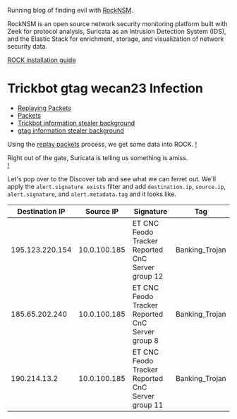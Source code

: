 Running blog of finding evil with [RockNSM](https://rocknsm.io).

RockNSM is an open source network security monitoring platform built with Zeek for protocol analysis, Suricata as an Intrusion Detection System (IDS), and the Elastic Stack for enrichment, storage, and visualization of network security data.

[ROCK installation guide](./rock-install.md)

# Trickbot gtag wecan23 Infection
- [Replaying Packets](https://github.com/huntops-blue/huntops-blue.github.io/blob/master/rock-install.md#getting-data-into-rock)
- [Packets](https://www.malware-traffic-analysis.net/2020/02/19/index.html)
- [Trickbot information stealer background](https://unit42.paloaltonetworks.com/trickbot-campaign-uses-fake-payroll-emails-to-conduct-phishing-attacks/)
- [gtag information stealer background](https://www.fireeye.com/blog/threat-research/2019/01/a-nasty-trick-from-credential-theft-malware-to-business-disruption.html)

Using the [replay packets](https://github.com/huntops-blue/huntops-blue.github.io/blob/master/rock-install.md#getting-data-into-rock) process, we get some data into ROCK.
[!](./images/2-20-20-1.png)

Right out of the gate, Suricata is telling us something is amiss.  
[!](./images/2-20-2.png)

Let's pop over to the Discover tab and see what we can ferret out. We'll apply the `alert.signature exists` filter and add `destination.ip`, `source.ip`, `alert.signature`, and `alert.metadata.tag` and it looks like.

| Destination IP  | Source IP    | Signature                                         | Tag            |
|-----------------|--------------|---------------------------------------------------|----------------|
| 195.123.220.154 | 10.0.100.185 | ET CNC Feodo Tracker Reported CnC Server group 12 | Banking_Trojan |
| 185.65.202.240  | 10.0.100.185 | ET CNC Feodo Tracker Reported CnC Server group 8  | Banking_Trojan |
| 190.214.13.2    | 10.0.100.185 | ET CNC Feodo Tracker Reported CnC Server group 11 | Banking_Trojan |
